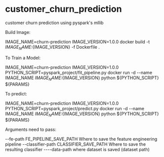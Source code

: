 # customer_churn_prediction
customer churn prediction using pyspark's mllib

Build Image:

IMAGE_NAME=churn-prediction
IMAGE_VERSION=1.0.0
docker build -t ${IMAGE_NAME}:${IMAGE_VERSION} -f Dockerfile .

To Train a Model:

IMAGE_NAME=churn-prediction
IMAGE_VERSION=1.0.0
PYTHON_SCRIPT=pyspark_project/fit_pipeline.py
docker run -d --name IMAGE_NAME ${IMAGE_NAME}:${IMAGE_VERSION} python ${PYTHON_SCRIPT} ${PARAMS}

To predict:

IMAGE_NAME=churn-prediction
IMAGE_VERSION=1.0.0
PYTHON_SCRIPT=pyspark_project/predict.py
docker run -d --name IMAGE_NAME ${IMAGE_NAME}:${IMAGE_VERSION} python ${PYTHON_SCRIPT} ${PARAMS}


Arguments need to pass:

--fe-path FE_PIPELINE_SAVE_PATH
                        Where to save the feature engineering pipeline
--classifier-path CLASSIFIER_SAVE_PATH
                        Where to save the resulting classifier
----data-path
            where dataset is saved (dataset path)